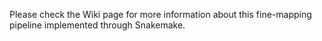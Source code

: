 Please check the Wiki page for more information about this fine-mapping pipeline implemented through Snakemake.
